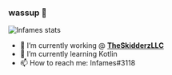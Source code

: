 ### wassup 👋

![Infames stats](https://github-readme-stats.vercel.app/api?username=Infamess&show_icons=true&theme=radical)


- 🔭 I’m currently working @ [**TheSkidderzLLC**](https://github.com/TheSkidderzLLC)
- 🌱 I’m currently learning Kotlin
- 📫 How to reach me: Infames#3118
